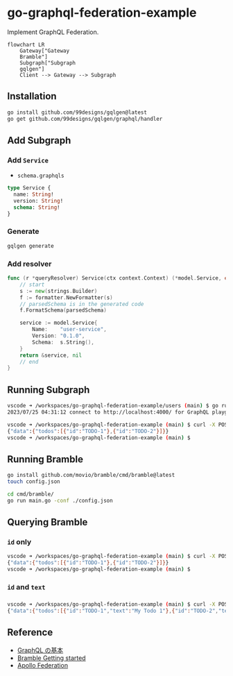 # go-graphql-federation-example
Implement GraphQL Federation.

```mermaid
flowchart LR
    Gateway["Gateway
    Bramble"]
    Subgraph["Subgraph
    gqlgen"]
    Client --> Gateway --> Subgraph
```

## Installation
```bash
go install github.com/99designs/gqlgen@latest
go get github.com/99designs/gqlgen/graphql/handler
```

## Add Subgraph
### Add `Service`
- `schema.graphqls`
```graphql
type Service {
  name: String!
  version: String!
  schema: String!
}
```

### Generate
```bash
gqlgen generate
```

### Add resolver
```go
func (r *queryResolver) Service(ctx context.Context) (*model.Service, error) {
    // start
	s := new(strings.Builder)
	f := formatter.NewFormatter(s)
	// parsedSchema is in the generated code
	f.FormatSchema(parsedSchema)

	service := model.Service{
		Name:    "user-service",
		Version: "0.1.0",
		Schema:  s.String(),
	}
	return &service, nil
    // end
}
```

## Running Subgraph
```bash
vscode ➜ /workspaces/go-graphql-federation-example/users (main) $ go run server.go 
2023/07/25 04:31:12 connect to http://localhost:4000/ for GraphQL playground
```

```bash
vscode ➜ /workspaces/go-graphql-federation-example (main) $ curl -X POST -H "Content-Type: Application/json" -d '{"query":"{ todos { id } }"}' http://localhost:4000/query
{"data":{"todos":[{"id":"TODO-1"},{"id":"TODO-2"}]}}
vscode ➜ /workspaces/go-graphql-federation-example (main) $ 
```

## Running Bramble
```bash
go install github.com/movio/bramble/cmd/bramble@latest
touch config.json
```

```bash
cd cmd/bramble/
go run main.go -conf ./config.json 
```

## Querying Bramble
### `id` only
```bash
vscode ➜ /workspaces/go-graphql-federation-example (main) $ curl -X POST -H "Content-Type: Application/json" -d '{"query":"{ todos { id } }"}' http://localhost:8082/query
{"data":{"todos":[{"id":"TODO-1"},{"id":"TODO-2"}]}}
vscode ➜ /workspaces/go-graphql-federation-example (main) $ 
```

### `id` and `text`
### 
```bash
vscode ➜ /workspaces/go-graphql-federation-example (main) $ curl -X POST -H "Content-Type: Application/json" -d '{"query":"{ todos { id text } }"}' http://localhost:8082/query
{"data":{"todos":[{"id":"TODO-1","text":"My Todo 1"},{"id":"TODO-2","text":"My Todo 2"}]}}vscode ➜ /workspaces/go-graphql-federation-example (main) $
```

## Reference
- [GraphQL の基本](https://learn.microsoft.com/ja-jp/azure/developer/javascript/how-to/with-web-app/graphql/static-web-app-graphql/graphql-basics)
- [Bramble Getting started](https://movio.github.io/bramble/#/getting-started?id=querying-bramble)
- [Apollo Federation](https://gqlgen.com/recipes/federation/)
